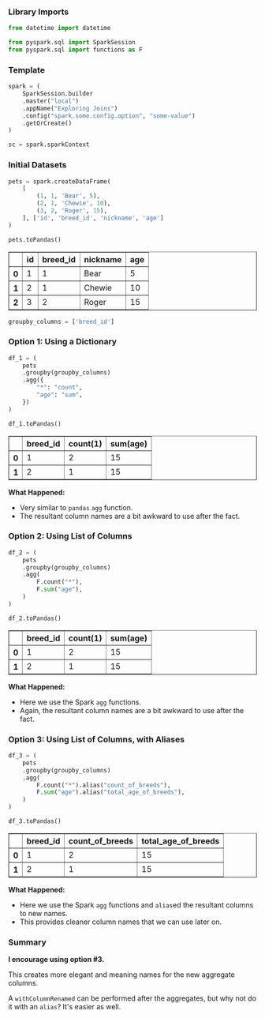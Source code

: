 
### Library Imports


```python
from datetime import datetime

from pyspark.sql import SparkSession
from pyspark.sql import functions as F
```

### Template


```python
spark = (
    SparkSession.builder
    .master("local")
    .appName("Exploring Joins")
    .config("spark.some.config.option", "some-value")
    .getOrCreate()
)

sc = spark.sparkContext
```

### Initial Datasets


```python
pets = spark.createDataFrame(
    [
        (1, 1, 'Bear', 5),
        (2, 1, 'Chewie', 10),
        (3, 2, 'Roger', 15),
    ], ['id', 'breed_id', 'nickname', 'age']
)

pets.toPandas()
```




<div>
<table border="1" class="dataframe">
  <thead>
    <tr style="text-align: right;">
      <th></th>
      <th>id</th>
      <th>breed_id</th>
      <th>nickname</th>
      <th>age</th>
    </tr>
  </thead>
  <tbody>
    <tr>
      <th>0</th>
      <td>1</td>
      <td>1</td>
      <td>Bear</td>
      <td>5</td>
    </tr>
    <tr>
      <th>1</th>
      <td>2</td>
      <td>1</td>
      <td>Chewie</td>
      <td>10</td>
    </tr>
    <tr>
      <th>2</th>
      <td>3</td>
      <td>2</td>
      <td>Roger</td>
      <td>15</td>
    </tr>
  </tbody>
</table>
</div>




```python
groupby_columns = ['breed_id']
```

### Option 1: Using a Dictionary


```python
df_1 = (
    pets
    .groupby(groupby_columns)
    .agg({
        "*": "count",
        "age": "sum",
    })
)

df_1.toPandas()
```




<div>
<table border="1" class="dataframe">
  <thead>
    <tr style="text-align: right;">
      <th></th>
      <th>breed_id</th>
      <th>count(1)</th>
      <th>sum(age)</th>
    </tr>
  </thead>
  <tbody>
    <tr>
      <th>0</th>
      <td>1</td>
      <td>2</td>
      <td>15</td>
    </tr>
    <tr>
      <th>1</th>
      <td>2</td>
      <td>1</td>
      <td>15</td>
    </tr>
  </tbody>
</table>
</div>



**What Happened:**
* Very similar to `pandas` `agg` function.
* The resultant column names are a bit awkward to use after the fact.

### Option 2: Using List of Columns


```python
df_2 = (
    pets
    .groupby(groupby_columns)
    .agg(
        F.count("*"),
        F.sum("age"),
    )
)

df_2.toPandas()
```




<div>
<table border="1" class="dataframe">
  <thead>
    <tr style="text-align: right;">
      <th></th>
      <th>breed_id</th>
      <th>count(1)</th>
      <th>sum(age)</th>
    </tr>
  </thead>
  <tbody>
    <tr>
      <th>0</th>
      <td>1</td>
      <td>2</td>
      <td>15</td>
    </tr>
    <tr>
      <th>1</th>
      <td>2</td>
      <td>1</td>
      <td>15</td>
    </tr>
  </tbody>
</table>
</div>



**What Happened:**
* Here we use the Spark `agg` functions.
* Again, the resultant column names are a bit awkward to use after the fact.

### Option 3: Using List of Columns, with Aliases


```python
df_3 = (
    pets 
    .groupby(groupby_columns)
    .agg(
        F.count("*").alias("count_of_breeds"),
        F.sum("age").alias("total_age_of_breeds"),
    )
)

df_3.toPandas()
```




<div>
<table border="1" class="dataframe">
  <thead>
    <tr style="text-align: right;">
      <th></th>
      <th>breed_id</th>
      <th>count_of_breeds</th>
      <th>total_age_of_breeds</th>
    </tr>
  </thead>
  <tbody>
    <tr>
      <th>0</th>
      <td>1</td>
      <td>2</td>
      <td>15</td>
    </tr>
    <tr>
      <th>1</th>
      <td>2</td>
      <td>1</td>
      <td>15</td>
    </tr>
  </tbody>
</table>
</div>



**What Happened:**
* Here we use the Spark `agg` functions and `alias`ed the resultant columns to new names.
* This provides cleaner column names that we can use later on.

### Summary

**I encourage using option #3.**

This creates more elegant and meaning names for the new aggregate columns.

A `withColumnRenamed` can be performed after the aggregates, but why not do it with an `alias`? It's easier as well.
